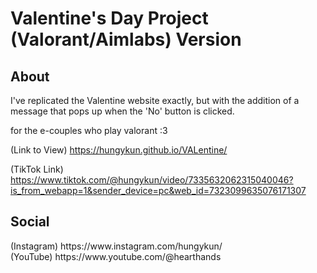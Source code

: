 # Valentine's Day Project (Valorant/Aimlabs) Version

## About
I've replicated the Valentine website exactly, but with the addition of a message that pops up when the 'No' button is clicked.

for the e-couples who play valorant :3

(Link to View) https://hungykun.github.io/VALentine/

(TikTok Link) https://www.tiktok.com/@hungykun/video/7335632062315040046?is_from_webapp=1&sender_device=pc&web_id=7323099635076171307

## Social
<p>(Instagram) https://www.instagram.com/hungykun/ <br> (YouTube) https://www.youtube.com/@hearthands </p>

